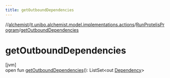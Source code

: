 ```yaml
---
title: getOutboundDependencies
---
```

//[alchemist](../../../index.html)/[it.unibo.alchemist.model.implementations.actions](../index.html)/[RunProtelisProgram](index.html)/[getOutboundDependencies](get-outbound-dependencies.html)



# getOutboundDependencies



[jvm]\
open fun [getOutboundDependencies](get-outbound-dependencies.html)(): ListSet<out [Dependency](../../it.unibo.alchemist.model.interfaces/-dependency/index.html)>




